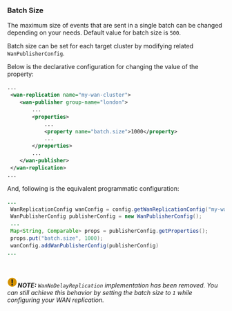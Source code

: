 
### Batch Size

The maximum size of events that are sent in a single batch can be changed 
depending on your needs. Default value for batch size is `500`.

Batch size can be set for each target cluster by modifying related `WanPublisherConfig`.

Below is the declarative configuration for changing the value of the property:

```xml
...
 <wan-replication name="my-wan-cluster">
    <wan-publisher group-name="london">
        ...
        <properties>
            ...
            <property name="batch.size">1000</property>
            ...
        </properties>
        ...
    </wan-publisher>
 </wan-replication>
...
```

And, following is the equivalent programmatic configuration:

```java
...
 WanReplicationConfig wanConfig = config.getWanReplicationConfig("my-wan-cluster");
 WanPublisherConfig publisherConfig = new WanPublisherConfig();
 ...
 Map<String, Comparable> props = publisherConfig.getProperties();
 props.put("batch.size", 1000);
 wanConfig.addWanPublisherConfig(publisherConfig)
...
``` 

<br></br>
![image](images/NoteSmall.jpg)***NOTE:*** *`WanNoDelayReplication` implementation has been removed. You can still achieve this behavior by setting the batch size to `1` while configuring your WAN replication.*
<br></br>
